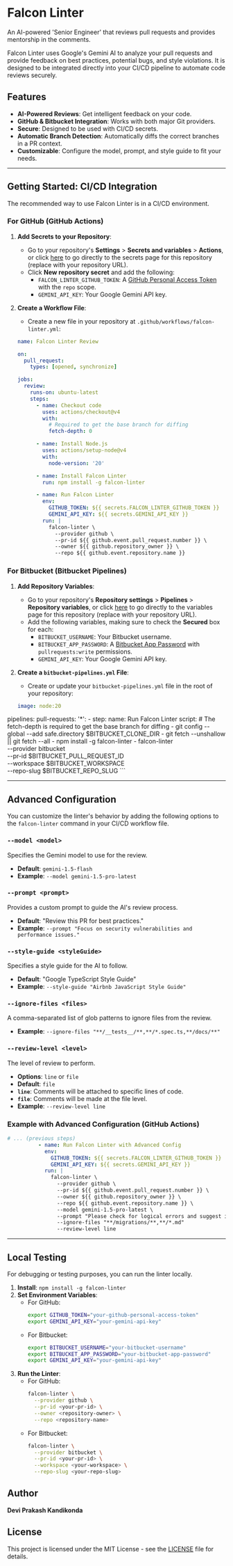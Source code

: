 # Falcon Linter

An AI-powered 'Senior Engineer' that reviews pull requests and provides mentorship in the comments.

Falcon Linter uses Google's Gemini AI to analyze your pull requests and provide feedback on best practices, potential bugs, and style violations. It is designed to be integrated directly into your CI/CD pipeline to automate code reviews securely.

## Features

-   **AI-Powered Reviews**: Get intelligent feedback on your code.
-   **GitHub & Bitbucket Integration**: Works with both major Git providers.
-   **Secure**: Designed to be used with CI/CD secrets.
-   **Automatic Branch Detection**: Automatically diffs the correct branches in a PR context.
-   **Customizable**: Configure the model, prompt, and style guide to fit your needs.

---

## Getting Started: CI/CD Integration

The recommended way to use Falcon Linter is in a CI/CD environment.

### For GitHub (GitHub Actions)

1.  **Add Secrets to your Repository**:
    *   Go to your repository's **Settings** > **Secrets and variables** > **Actions**, or click [here](https://github.com/dprakash2101/falcon-linter/settings/secrets/actions) to go directly to the secrets page for this repository (replace with your repository URL).
    *   Click **New repository secret** and add the following:
        *   `FALCON_LINTER_GITHUB_TOKEN`: A [GitHub Personal Access Token](https://github.com/settings/tokens) with the `repo` scope.
        *   `GEMINI_API_KEY`: Your Google Gemini API key.

2.  **Create a Workflow File**:
    *   Create a new file in your repository at `.github/workflows/falcon-linter.yml`:

    ```yaml
    name: Falcon Linter Review

    on:
      pull_request:
        types: [opened, synchronize]

    jobs:
      review:
        runs-on: ubuntu-latest
        steps:
          - name: Checkout code
            uses: actions/checkout@v4
            with:
              # Required to get the base branch for diffing
              fetch-depth: 0

          - name: Install Node.js
            uses: actions/setup-node@v4
            with:
              node-version: '20'

          - name: Install Falcon Linter
            run: npm install -g falcon-linter

          - name: Run Falcon Linter
            env:
              GITHUB_TOKEN: ${{ secrets.FALCON_LINTER_GITHUB_TOKEN }}
              GEMINI_API_KEY: ${{ secrets.GEMINI_API_KEY }}
            run: |
              falcon-linter \
                --provider github \
                --pr-id ${{ github.event.pull_request.number }} \
                --owner ${{ github.repository_owner }} \
                --repo ${{ github.event.repository.name }}
    ```

### For Bitbucket (Bitbucket Pipelines)

1.  **Add Repository Variables**:
    *   Go to your repository's **Repository settings** > **Pipelines** > **Repository variables**, or click [here](https://bitbucket.org/dprakash2101/falcon-linter/admin/pipelines/repository-variables) to go directly to the variables page for this repository (replace with your repository URL).
    *   Add the following variables, making sure to check the **Secured** box for each:
        *   `BITBUCKET_USERNAME`: Your Bitbucket username.
        *   `BITBUCKET_APP_PASSWORD`: A [Bitbucket App Password](https://support.atlassian.com/bitbucket-cloud/docs/create-and-use-app-passwords/) with `pullrequests:write` permissions.
        *   `GEMINI_API_KEY`: Your Google Gemini API key.

2.  **Create a `bitbucket-pipelines.yml` File**:
    *   Create or update your `bitbucket-pipelines.yml` file in the root of your repository:

    ```yaml
    image: node:20

pipelines:
  pull-requests:
    '*':
      - step:
          name: Run Falcon Linter
          script:
            # The fetch-depth is required to get the base branch for diffing
            - git config --global --add safe.directory $BITBUCKET_CLONE_DIR
            - git fetch --unshallow || git fetch --all
            - npm install -g falcon-linter
            - falcon-linter \
                --provider bitbucket \
                --pr-id $BITBUCKET_PULL_REQUEST_ID \
                --workspace $BITBUCKET_WORKSPACE \
                --repo-slug $BITBUCKET_REPO_SLUG
    ```

---

## Advanced Configuration

You can customize the linter's behavior by adding the following options to the `falcon-linter` command in your CI/CD workflow file.

### `--model <model>`
Specifies the Gemini model to use for the review.
-   **Default**: `gemini-1.5-flash`
-   **Example**: `--model gemini-1.5-pro-latest`

### `--prompt <prompt>`
Provides a custom prompt to guide the AI's review process.
-   **Default**: "Review this PR for best practices."
-   **Example**: `--prompt "Focus on security vulnerabilities and performance issues."`

### `--style-guide <styleGuide>`
Specifies a style guide for the AI to follow.
-   **Default**: "Google TypeScript Style Guide"
-   **Example**: `--style-guide "Airbnb JavaScript Style Guide"`

### `--ignore-files <files>`
A comma-separated list of glob patterns to ignore files from the review.
-   **Example**: `--ignore-files "**/__tests__/**,**/*.spec.ts,**/docs/**"`

### `--review-level <level>`
The level of review to perform.
-   **Options**: `line` or `file`
-   **Default**: `file`
-   **`line`**: Comments will be attached to specific lines of code.
-   **`file`**: Comments will be made at the file level.
-   **Example**: `--review-level line`

### Example with Advanced Configuration (GitHub Actions)
```yaml
# ... (previous steps)
          - name: Run Falcon Linter with Advanced Config
            env:
              GITHUB_TOKEN: ${{ secrets.FALCON_LINTER_GITHUB_TOKEN }}
              GEMINI_API_KEY: ${{ secrets.GEMINI_API_KEY }}
            run: |
              falcon-linter \
                --provider github \
                --pr-id ${{ github.event.pull_request.number }} \
                --owner ${{ github.repository_owner }} \
                --repo ${{ github.event.repository.name }} \
                --model gemini-1.5-pro-latest \
                --prompt "Please check for logical errors and suggest improvements."
                --ignore-files "**/migrations/**,**/*.md"
                --review-level line
```

---

## Local Testing

For debugging or testing purposes, you can run the linter locally.

1.  **Install**: `npm install -g falcon-linter`
2.  **Set Environment Variables**:
    -   For GitHub:
        ```bash
        export GITHUB_TOKEN="your-github-personal-access-token"
        export GEMINI_API_KEY="your-gemini-api-key"
        ```
    -   For Bitbucket:
        ```bash
        export BITBUCKET_USERNAME="your-bitbucket-username"
        export BITBUCKET_APP_PASSWORD="your-bitbucket-app-password"
        export GEMINI_API_KEY="your-gemini-api-key"
        ```
3.  **Run the Linter**:
    -   For GitHub:
        ```bash
        falcon-linter \
          --provider github \
          --pr-id <your-pr-id> \
          --owner <repository-owner> \
          --repo <repository-name>
        ```
    -   For Bitbucket:
        ```bash
        falcon-linter \
          --provider bitbucket \
          --pr-id <your-pr-id> \
          --workspace <your-workspace> \
          --repo-slug <your-repo-slug>
        ```

## Author

**Devi Prakash Kandikonda**

## License

This project is licensed under the MIT License - see the [LICENSE](LICENSE) file for details.